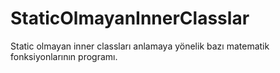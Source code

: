 # StaticOlmayanInnerClasslar
Static olmayan inner classları anlamaya yönelik bazı matematik fonksiyonlarının programı.
